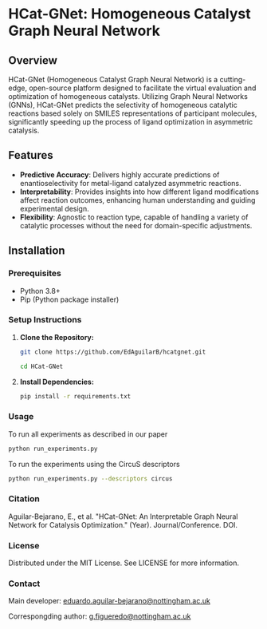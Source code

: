 # HCat-GNet: Homogeneous Catalyst Graph Neural Network

## Overview
HCat-GNet (Homogeneous Catalyst Graph Neural Network) is a cutting-edge, open-source platform designed to facilitate the virtual evaluation and optimization of homogeneous catalysts. Utilizing Graph Neural Networks (GNNs), HCat-GNet predicts the selectivity of homogeneous catalytic reactions based solely on SMILES representations of participant molecules, significantly speeding up the process of ligand optimization in asymmetric catalysis.

## Features
- **Predictive Accuracy**: Delivers highly accurate predictions of enantioselectivity for metal-ligand catalyzed asymmetric reactions.
- **Interpretability**: Provides insights into how different ligand modifications affect reaction outcomes, enhancing human understanding and guiding experimental design.
- **Flexibility**: Agnostic to reaction type, capable of handling a variety of catalytic processes without the need for domain-specific adjustments.

## Installation

### Prerequisites
- Python 3.8+
- Pip (Python package installer)

### Setup Instructions
1. **Clone the Repository:**
   ```bash
   git clone https://github.com/EdAguilarB/hcatgnet.git

   cd HCat-GNet

2. **Install Dependencies:**
   ```bash
   pip install -r requirements.txt
   ```

### Usage
To run all experiments as described in our paper
   ```bash
   python run_experiments.py
```

To run the experiments using the CircuS descriptors
   ```bash
   python run_experiments.py --descriptors circus
```

### Citation
Aguilar-Bejarano, E., et al. "HCat-GNet: An Interpretable Graph Neural Network for Catalysis Optimization." (Year). Journal/Conference. DOI.

### License
Distributed under the MIT License. See LICENSE for more information.

### Contact
Main developer: eduardo.aguilar-bejarano@nottingham.ac.uk

Correspongding author: g.figueredo@nottingham.ac.uk




   







